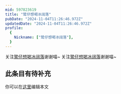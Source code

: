 ```yaml
---
mid: 597823619
title: "鹭仔想喝冰阔落"
pubDate: "2024-11-04T11:26:46.972Z"
updatedDate: "2024-11-04T11:26:46.972Z"
profile:
  {
    Nickname: ["鹭仔想喝冰阔落"],
  }
---
```


关注[鹭仔想喝冰阔落](https://space.bilibili.com/597823619)谢谢喵~ 关注[鹭仔想喝冰阔落](https://space.bilibili.com/597823619)谢谢喵~

## 此条目有待补充
你可以在[这里](https://github.com/Yuhanawa/VTuber.ICU/edit/master/src/content/v/鹭仔想喝冰阔落/index.md)编辑本文
